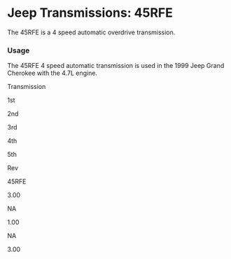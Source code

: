 # Jeep Transmissions: 45RFE

The 45RFE is a 4 speed automatic overdrive transmission.

### Usage

The 45RFE 4 speed automatic transmission is used in the 1999 Jeep Grand Cherokee with the 4.7L engine.

Transmission

1st

2nd

3rd

4th

5th

Rev

45RFE

3.00

NA

1.00

NA

3.00
